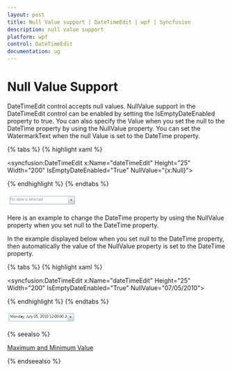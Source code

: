 ```yaml
---
layout: post
title: Null Value support | DateTimeEdit | wpf | Syncfusion
description: null value support
platform: wpf
control: DateTimeEdit
documentation: ug
---
```


# Null Value Support

DateTimeEdit control accepts null values. NullValue support in the DateTimeEdit control can be enabled by setting the IsEmptyDateEnabled property to true. You can also specify the Value when you set the null to the DateTime property by using the NullValue property.  You can set the WatermarkText when the null Value is set to the DateTime property.

{% tabs %}
{% highlight xaml %}

<syncfusion:DateTimeEdit x:Name="dateTimeEdit" Height="25" Width="200" IsEmptyDateEnabled="True" NullValue="{x:Null}">

{% endhighlight %}
{% endtabs %}

![](Null-Value-support_images/Null-Value-support_img1.png)

Here is an example to change the DateTime property by using the NullValue property when you set null to the DateTime property.

In the example displayed below when you set null to the DateTime property, then automatically the value of the NullValue property is set to the DateTime property.

{% tabs %}
{% highlight xaml %}

<syncfusion:DateTimeEdit x:Name="dateTimeEdit" Height="25" Width="200"   IsEmptyDateEnabled="True" NullValue="07/05/2010">

{% endhighlight  %}
{% endtabs %}

![](Null-Value-support_images/Null-Value-support_img2.png)

{% seealso %}

[Maximum and Minimum Value](/wpf/datetimeedit/maximum-and-minimum-value)

{% endseealso %}